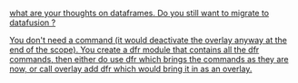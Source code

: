 
[what are your thoughts on dataframes. Do you still want to migrate to datafusion ?](https://discord.com/channels/601130461678272522/683070703716925568/982368444269862972)

[You don't need a command (it would deactivate the overlay anyway at the end of the scope). You create a dfr module that contains all the dfr commands, then either do use dfr which brings the commands as they are now, or call overlay add dfr which would bring it in as an overlay.](https://discord.com/channels/601130461678272522/683070703716925568/982401998299201576)
